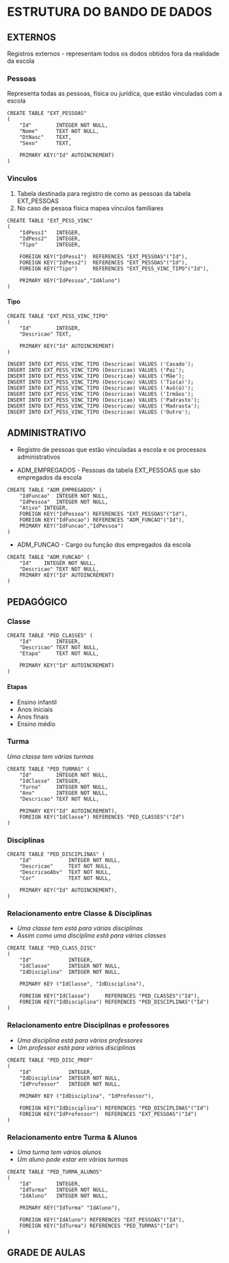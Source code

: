 # ESTRUTURA DO BANDO DE DADOS

## EXTERNOS

Registros externos - representam todos os dodos obtidos fora da realidade da escola

### Pessoas

Representa todas as pessoas, física ou jurídica, que estão vinculadas com a escola

```
CREATE TABLE "EXT_PESSOAS" 
(
	"Id"		INTEGER NOT NULL,
	"Nome"		TEXT NOT NULL,
	"DtNasc"	TEXT,
	"Sexo"		TEXT,

	PRIMARY KEY("Id" AUTOINCREMENT)
)
```

### Vinculos

1. Tabela destinada para registro de como as pessoas da tabela EXT_PESSOAS
2. No caso de pessoa física mapea vínculos famíliares

```
CREATE TABLE "EXT_PESS_VINC"
(
	"IdPess1"	INTEGER,
	"IdPess2"	INTEGER,
	"Tipo"		INTEGER,

	FOREIGN KEY("IdPess1")	REFERENCES "EXT_PESSOAS"("Id"),
	FOREIGN KEY("IdPess2")	REFERENCES "EXT_PESSOAS"("Id"),
	FOREIGN KEY("Tipo") 	REFERENCES "EXT_PESS_VINC_TIPO"("Id"),

	PRIMARY KEY("IdPessoa","IdAluno")
)
```

#### Tipo
 
```
CREATE TABLE "EXT_PESS_VINC_TIPO"
(
	"Id"		INTEGER,
	"Descricao"	TEXT,

	PRIMARY KEY("Id" AUTOINCREMENT)
)

INSERT INTO EXT_PESS_VINC_TIPO (Descricao) VALUES ('Casado');
INSERT INTO EXT_PESS_VINC_TIPO (Descricao) VALUES ('Pai');
INSERT INTO EXT_PESS_VINC_TIPO (Descricao) VALUES ('Mãe');
INSERT INTO EXT_PESS_VINC_TIPO (Descricao) VALUES ('Tio(a)');
INSERT INTO EXT_PESS_VINC_TIPO (Descricao) VALUES ('Avô(ó)');
INSERT INTO EXT_PESS_VINC_TIPO (Descricao) VALUES ('Irmãos');
INSERT INTO EXT_PESS_VINC_TIPO (Descricao) VALUES ('Padrasto');
INSERT INTO EXT_PESS_VINC_TIPO (Descricao) VALUES ('Madrasta');
INSERT INTO EXT_PESS_VINC_TIPO (Descricao) VALUES ('Outro');
```

## ADMINISTRATIVO

* Registro de pessoas que estão vinculadas a escola e os processos administrativos

* ADM_EMPREGADOS - Pessoas da tabela EXT_PESSOAS que são empregados da escola

```
CREATE TABLE "ADM_EMPREGADOS" (
	"IdFuncao"	INTEGER NOT NULL,
	"IdPessoa"	INTEGER NOT NULL,
	"Ativo"	INTEGER,
	FOREIGN KEY("IdPessoa") REFERENCES "EXT_PESSOAS"("Id"),
	FOREIGN KEY("IdFuncao") REFERENCES "ADM_FUNCAO"("Id"),
	PRIMARY KEY("IdFuncao","IdPessoa")
)
```

* ADM_FUNCAO - Cargo ou função dos empregados da escola

```
CREATE TABLE "ADM_FUNCAO" (
	"Id"	INTEGER NOT NULL,
	"Descricao"	TEXT NOT NULL,
	PRIMARY KEY("Id" AUTOINCREMENT)
)
```

## PEDAGÓGICO

### Classe

```
CREATE TABLE "PED_CLASSES" (
	"Id"		INTEGER,
	"Descricao"	TEXT NOT NULL,
	"Etapa"		TEXT NOT NULL,

	PRIMARY KEY("Id" AUTOINCREMENT)
)
```

#### Etapas

- Ensino infantil
- Anos iniciais
- Anos finais
- Ensino médio

### Turma

*Uma classe tem várias turmas*

```
CREATE TABLE "PED_TURMAS" (
	"Id"		INTEGER NOT NULL,
	"IdClasse"	INTEGER,
	"Turno"		INTEGER NOT NULL,
	"Ano"		INTEGER NOT NULL,
	"Descricao"	TEXT NOT NULL,

	PRIMARY KEY("Id" AUTOINCREMENT),
	FOREIGN KEY("IdClasse") REFERENCES "PED_CLASSES"("Id")
)
```

### Disciplinas

```
CREATE TABLE "PED_DISCIPLINAS" (
	"Id"			INTEGER NOT NULL,
	"Descricao"		TEXT NOT NULL,
	"DescricaoAbv"	TEXT NOT NULL,
	"Cor"			TEXT NOT NULL,

    PRIMARY KEY("Id" AUTOINCREMENT),
)
```

### Relacionamento entre Classe & Disciplinas

- *Uma classe tem está para várias disciplinas*
- *Assim como uma disciplina está para várias classes*

```
CREATE TABLE "PED_CLASS_DISC" 
(
	"Id"			INTEGER,
    "IdClasse"		INTEGER NOT NULL,
    "IdDisciplina"	INTEGER NOT NULL,

    PRIMARY KEY ("IdClasse", "IdDisciplina"),

    FOREIGN KEY("IdClasse")     REFERENCES "PED_CLASSES"("Id"),
    FOREIGN KEY("IdDisciplina") REFERENCES "PED_DISCIPLINAS"("Id")
)

```

### Relacionamento entre Disciplinas e professores

- *Uma disciplina está para vários professores*
- *Um professor está para vários disciplinas*

```
CREATE TABLE "PED_DISC_PROF" 
(
    "Id"			INTEGER,
    "IdDisciplina"	INTEGER NOT NULL,
    "IdProfessor"	INTEGER NOT NULL,	

    PRIMARY KEY ("IdDisciplina", "IdProfessor"),

    FOREIGN KEY("IdDisciplina") REFERENCES "PED_DISCIPLINAS"("Id")
	FOREIGN KEY("IdProfessor")	REFERENCES "EXT_PESSOAS"("Id")
)
```

### Relacionamento entre Turma & Alunos

- *Uma turma tem vários alunos*
- *Um aluno pode estar em várias turmas*

```
CREATE TABLE "PED_TURMA_ALUNOS" 
(
	"Id"		INTEGER,
	"IdTurma"	INTEGER NOT NULL,
	"IdAluno"	INTEGER NOT NULL,
	
    PRIMARY KEY("IdTurma" "IdAluno"),
	
	FOREIGN KEY("IdAluno") REFERENCES "EXT_PESSOAS"("Id"),
	FOREIGN KEY("IdTurma") REFERENCES "PED_TURMAS"("Id")
)
```

## GRADE DE AULAS